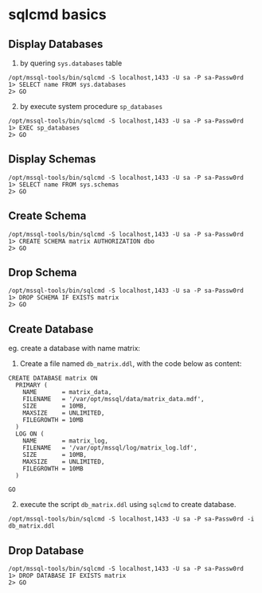 # sqlcmd basics

## Display Databases

1. by quering `sys.databases` table

```
/opt/mssql-tools/bin/sqlcmd -S localhost,1433 -U sa -P sa-Passw0rd
1> SELECT name FROM sys.databases
2> GO
```

2. by execute system procedure `sp_databases`

```
/opt/mssql-tools/bin/sqlcmd -S localhost,1433 -U sa -P sa-Passw0rd
1> EXEC sp_databases
2> GO
```

## Display Schemas 

```
/opt/mssql-tools/bin/sqlcmd -S localhost,1433 -U sa -P sa-Passw0rd
1> SELECT name FROM sys.schemas
2> GO
```

## Create Schema

```
/opt/mssql-tools/bin/sqlcmd -S localhost,1433 -U sa -P sa-Passw0rd
1> CREATE SCHEMA matrix AUTHORIZATION dbo
2> GO
```

## Drop Schema

```
/opt/mssql-tools/bin/sqlcmd -S localhost,1433 -U sa -P sa-Passw0rd
1> DROP SCHEMA IF EXISTS matrix
2> GO
```

## Create Database

eg. create a database with name matrix:

1. Create a file named `db_matrix.ddl`, with the code below as content:

```
CREATE DATABASE matrix ON 
  PRIMARY (
    NAME       = matrix_data,
    FILENAME   = '/var/opt/mssql/data/matrix_data.mdf',
    SIZE       = 10MB,
    MAXSIZE    = UNLIMITED,
    FILEGROWTH = 10MB
  )
  LOG ON (
    NAME       = matrix_log,
    FILENAME   = '/var/opt/mssql/log/matrix_log.ldf',
    SIZE       = 10MB,
    MAXSIZE    = UNLIMITED,
    FILEGROWTH = 10MB
  )

GO
```

2. execute the script `db_matrix.ddl` using `sqlcmd` to create database.

```
/opt/mssql-tools/bin/sqlcmd -S localhost,1433 -U sa -P sa-Passw0rd -i db_matrix.ddl
```

## Drop Database

```
/opt/mssql-tools/bin/sqlcmd -S localhost,1433 -U sa -P sa-Passw0rd
1> DROP DATABASE IF EXISTS matrix
2> GO
```

